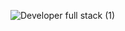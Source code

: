 
![Developer full stack (1)](https://user-images.githubusercontent.com/63713649/108563524-934c9b00-72cf-11eb-91a7-375c65a9999c.gif)
<!--
**eocastroo/eocastroo** is a ✨ _special_ ✨ repository because its `README.md` (this file) appears on your GitHub profile.

Here are some ideas to get you started:

- 🔭 I’m currently working on ...
- 🌱 I’m currently learning ...
- 👯 I’m looking to collaborate on ...
- 🤔 I’m looking for help with ...
- 💬 Ask me about ...
- 📫 How to reach me: ...
- 😄 Pronouns: ...
- ⚡ Fun fact: ...
-->
